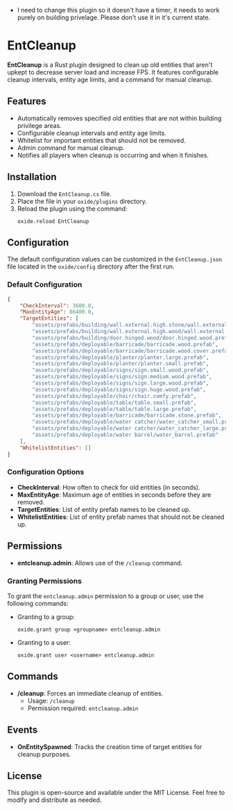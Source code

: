 - I need to change this plugin so it doesn't have a timer, it needs to work purely on building privelage. Please don't use it in it's current state.

# EntCleanup

**EntCleanup** is a Rust plugin designed to clean up old entities that aren't upkept to decrease server load and increase FPS. It features configurable cleanup intervals, entity age limits, and a command for manual cleanup.

## Features

- Automatically removes specified old entities that are not within building privilege areas.
- Configurable cleanup intervals and entity age limits.
- Whitelist for important entities that should not be removed.
- Admin command for manual cleanup.
- Notifies all players when cleanup is occurring and when it finishes.

## Installation

1. Download the `EntCleanup.cs` file.
2. Place the file in your `oxide/plugins` directory.
3. Reload the plugin using the command:
    ```
    oxide.reload EntCleanup
    ```

## Configuration

The default configuration values can be customized in the `EntCleanup.json` file located in the `oxide/config` directory after the first run.

### Default Configuration

```json
{
    "CheckInterval": 3600.0,
    "MaxEntityAge": 86400.0,
    "TargetEntities": [
        "assets/prefabs/building/wall.external.high.stone/wall.external.high.stone.prefab",
        "assets/prefabs/building/wall.external.high.wood/wall.external.high.wood.prefab",
        "assets/prefabs/building/door.hinged.wood/door.hinged.wood.prefab",
        "assets/prefabs/deployable/barricade/barricade.wood.prefab",
        "assets/prefabs/deployable/barricade/barricade.wood.cover.prefab",
        "assets/prefabs/deployable/planter/planter.large.prefab",
        "assets/prefabs/deployable/planter/planter.small.prefab",
        "assets/prefabs/deployable/signs/sign.small.wood.prefab",
        "assets/prefabs/deployable/signs/sign.medium.wood.prefab",
        "assets/prefabs/deployable/signs/sign.large.wood.prefab",
        "assets/prefabs/deployable/signs/sign.huge.wood.prefab",
        "assets/prefabs/deployable/chair/chair.comfy.prefab",
        "assets/prefabs/deployable/table/table.small.prefab",
        "assets/prefabs/deployable/table/table.large.prefab",
        "assets/prefabs/deployable/barricade/barricade.stone.prefab",
        "assets/prefabs/deployable/water catcher/water_catcher_small.prefab",
        "assets/prefabs/deployable/water catcher/water_catcher_large.prefab",
        "assets/prefabs/deployable/water barrel/water_barrel.prefab"
    ],
    "WhitelistEntities": []
}
```

### Configuration Options

- **CheckInterval**: How often to check for old entities (in seconds).
- **MaxEntityAge**: Maximum age of entities in seconds before they are removed.
- **TargetEntities**: List of entity prefab names to be cleaned up.
- **WhitelistEntities**: List of entity prefab names that should not be cleaned up.

## Permissions

- **entcleanup.admin**: Allows use of the `/cleanup` command.

### Granting Permissions

To grant the `entcleanup.admin` permission to a group or user, use the following commands:

- Granting to a group:
    ```
    oxide.grant group <groupname> entcleanup.admin
    ```

- Granting to a user:
    ```
    oxide.grant user <username> entcleanup.admin
    ```

## Commands

- **/cleanup**: Forces an immediate cleanup of entities.
    - Usage: `/cleanup`
    - Permission required: `entcleanup.admin`

## Events

- **OnEntitySpawned**: Tracks the creation time of target entities for cleanup purposes.

## License

This plugin is open-source and available under the MIT License. Feel free to modify and distribute as needed.

